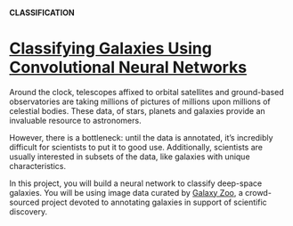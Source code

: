 #### CLASSIFICATION
# [Classifying Galaxies Using Convolutional Neural Networks](https://www.codecademy.com/paths/build-deep-learning-models-with-tensorflow/tracks/dlsp-classification-track/modules/dlsp-image-classification/projects/classifying-galaxies-deep-learning)
Around the clock, telescopes affixed to orbital satellites and ground-based observatories are taking millions of pictures of millions upon millions of celestial bodies. 
These data, of stars, planets and galaxies provide an invaluable resource to astronomers.

However, there is a bottleneck: until the data is annotated, it’s incredibly difficult for scientists to put it to good use. 
Additionally, scientists are usually interested in subsets of the data, like galaxies with unique characteristics.

In this project, you will build a neural network to classify deep-space galaxies. 
You will be using image data curated by [Galaxy Zoo](https://www.zooniverse.org/projects/zookeeper/galaxy-zoo/), 
a crowd-sourced project devoted to annotating galaxies in support of scientific discovery.
